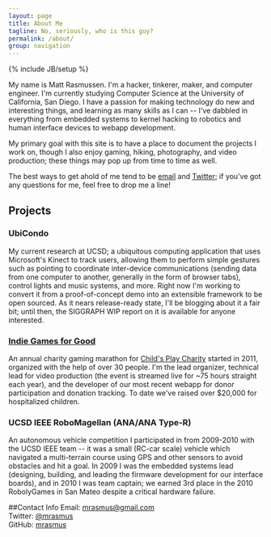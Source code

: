 ```yaml
---
layout: page
title: About Me
tagline: No, seriously, who is this guy?
permalink: /about/
group: navigation
---
```

{% include JB/setup %}

My name is Matt Rasmussen. I'm a hacker, tinkerer, maker, and computer engineer. I'm currently studying Computer Science at the University of California, San Diego. I have a passion for making technology do new and interesting things, and learning as many skills as I can -- I've dabbled in everything from embedded systems to kernel hacking to robotics and human interface devices to webapp development. 

My primary goal with this site is to have a place to document the projects I work on, though I also enjoy gaming, hiking, photography, and video production; these things may pop up from time to time as well.

The best ways to get ahold of me tend to be <a href="mailto:mrasmus@gmail.com">email</a> and <a href="http://twitter.com/mrasmus/">Twitter</a>; if you've got any questions for me, feel free to drop me a line!

## Projects

### UbiCondo
My current research at UCSD; a ubiquitous computing application that uses Microsoft's Kinect to track users, allowing them to perform simple gestures such as pointing to coordinate inter-device communications (sending data from one computer to another, generally in the form of browser tabs), control lights and music systems, and more. Right now I'm working to convert it from a proof-of-concept demo into an extensible framework to be open sourced. As it nears release-ready state, I'll be blogging about it a fair bit; until then, the SIGGRAPH WIP report on it is available for anyone interested.

### <a href="http://iggmarathon.com/">Indie Games for Good</a>
An annual charity gaming marathon for <a href="http://childsplaycharity.org/">Child's Play Charity</a> started in 2011, organized with the help of over 30 people. I'm the lead organizer, technical lead for video production (the event is streamed live for ~75 hours straight each year), and the developer of our most recent webapp for donor participation and donation tracking. To date we've raised over $20,000 for hospitalized children.

### UCSD IEEE RoboMagellan (ANA/ANA Type-R)
An autonomous vehicle competition I participated in from 2009-2010 with the UCSD IEEE team -- it was a small (RC-car scale) vehicle which navigated a multi-terrain course using GPS and other sensors to avoid obstacles and hit a goal. In 2009 I was the embedded systems lead (designing, building, and leading the firmware development for our interface boards), and in 2010 I was team captain; we earned 3rd place in the 2010 RobolyGames in San Mateo despite a critical hardware failure.

##Contact Info
Email: <a href="mailto:mrasmus@gmail.com">mrasmus@gmail.com</a><br />
Twitter: <a href="http://twitter.com/mrasmus">@mrasmus</a><br />
GitHub: <a href="https://github.com/mrasmus">mrasmus</a><br />

